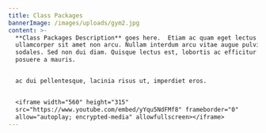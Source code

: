 ```yaml
---
title: Class Packages
bannerImage: /images/uploads/gym2.jpg
content: >-
  **Class Packages Description** goes here.  Etiam ac quam eget lectus venenatis
  ullamcorper sit amet non arcu. Nullam interdum arcu vitae augue pulvinar
  sodales. Sed non dui diam. Quisque lectus est, lobortis ac efficitur vitae,
  posuere a mauris. 


  ac dui pellentesque, lacinia risus ut, imperdiet eros.


  <iframe width="560" height="315"
  src="https://www.youtube.com/embed/yYqu5NdFMf8" frameborder="0"
  allow="autoplay; encrypted-media" allowfullscreen></iframe>
---
```


